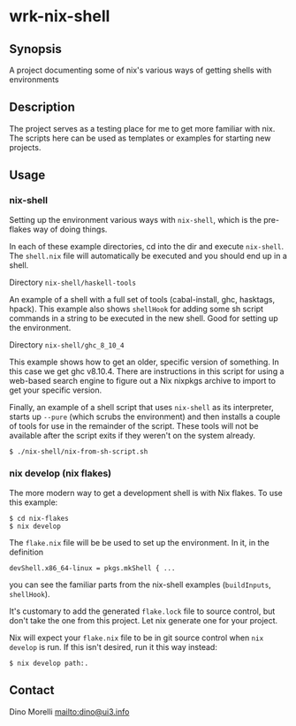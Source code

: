 # wrk-nix-shell


## Synopsis

A project documenting some of nix's various ways of getting shells with
environments


## Description

The project serves as a testing place for me to get more familiar with nix. The
scripts here can be used as templates or examples for starting new projects.


## Usage

### nix-shell

Setting up the environment various ways with `nix-shell`, which is the
pre-flakes way of doing things.

In each of these example directories, cd into the dir and execute `nix-shell`.
The `shell.nix` file will automatically be executed and you should end up in a
shell.

Directory `nix-shell/haskell-tools`

An example of a shell with a full set of tools (cabal-install, ghc, hasktags,
hpack). This example also shows `shellHook` for adding some sh script commands
in a string to be executed in the new shell. Good for setting up the
environment.

Directory `nix-shell/ghc_8_10_4`

This example shows how to get an older, specific version of something. In this
case we get ghc v8.10.4. There are instructions in this script for using a
web-based search engine to figure out a Nix nixpkgs archive to import to get
your specific version.

Finally, an example of a shell script that uses `nix-shell` as its interpreter,
starts up `--pure` (which scrubs the environment) and then installs a couple of
tools for use in the remainder of the script. These tools will not be available
after the script exits if they weren't on the system already.

    $ ./nix-shell/nix-from-sh-script.sh

### nix develop (nix flakes)

The more modern way to get a development shell is with Nix flakes. To use this
example:

    $ cd nix-flakes
    $ nix develop

The `flake.nix` file will be be used to set up the environment. In it, in the
definition

    devShell.x86_64-linux = pkgs.mkShell { ...

you can see the familiar parts from the nix-shell examples (`buildInputs`,
`shellHook`).

It's customary to add the generated `flake.lock` file to source control, but
don't take the one from this project. Let nix generate one for your project.

Nix will expect your `flake.nix` file to be in git source control when `nix
develop` is run. If this isn't desired, run it this way instead:

    $ nix develop path:.


## Contact

Dino Morelli <mailto:dino@ui3.info>
